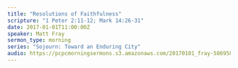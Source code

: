 ```yaml
---
title: "Resolutions of Faithfulness"
scripture: "1 Peter 2:11-12; Mark 14:26-31"
date: 2017-01-01T11:00:00Z
speaker: Matt Fray
sermon_type: morning
series: "Sojourn: Toward an Enduring City"
audio: https://pcpcmorningsermons.s3.amazonaws.com/20170101_fray-586958cebfe0f.mp3 
---
```



